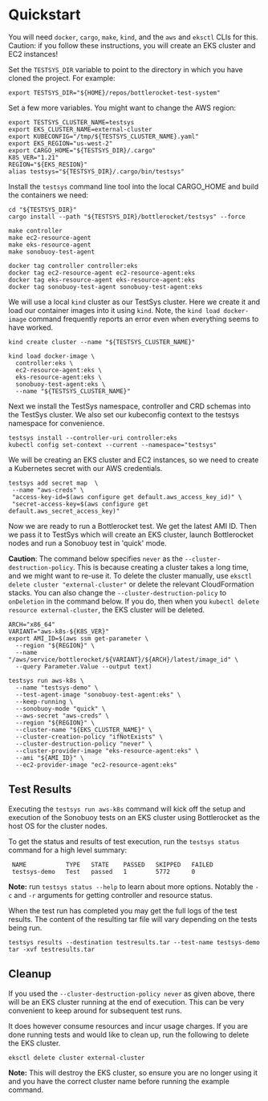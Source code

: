 # Quickstart

You will need `docker`, `cargo`, `make`, `kind`, and the `aws` and `eksctl` CLIs for this.
Caution: if you follow these instructions, you will create an EKS cluster and EC2 instances!

Set the `TESTSYS_DIR` variable to point to the directory in which you have cloned the project.
For example:

```shell
export TESTSYS_DIR="${HOME}/repos/bottlerocket-test-system"
```

Set a few more variables.
You might want to change the AWS region:

```shell
export TESTSYS_CLUSTER_NAME=testsys
export EKS_CLUSTER_NAME=external-cluster
export KUBECONFIG="/tmp/${TESTSYS_CLUSTER_NAME}.yaml"
export EKS_REGION="us-west-2"
export CARGO_HOME="${TESTSYS_DIR}/.cargo"
K8S_VER="1.21"
REGION="${EKS_RESION}"
alias testsys="${TESTSYS_DIR}/.cargo/bin/testsys"
```

Install the `testsys` command line tool into the local CARGO_HOME and build the containers we need:

```shell
cd "${TESTSYS_DIR}"
cargo install --path "${TESTSYS_DIR}/bottlerocket/testsys" --force

make controller
make ec2-resource-agent
make eks-resource-agent
make sonobuoy-test-agent

docker tag controller controller:eks
docker tag ec2-resource-agent ec2-resource-agent:eks
docker tag eks-resource-agent eks-resource-agent:eks
docker tag sonobuoy-test-agent sonobuoy-test-agent:eks
```

We will use a local `kind` cluster as our TestSys cluster.
Here we create it and load our container images into it using `kind`.
Note, the `kind load docker-image` command frequently reports an error even when everything seems to have worked.

```shell
kind create cluster --name "${TESTSYS_CLUSTER_NAME}"

kind load docker-image \
  controller:eks \
  ec2-resource-agent:eks \
  eks-resource-agent:eks \
  sonobuoy-test-agent:eks \
  --name "${TESTSYS_CLUSTER_NAME}"
```

Next we install the TestSys namespace, controller and CRD schemas into the TestSys cluster.
We also set our kubeconfig context to the testsys namespace for convenience.

```shell
testsys install --controller-uri controller:eks
kubectl config set-context --current --namespace="testsys"
```

We will be creating an EKS cluster and EC2 instances, so we need to create a Kubernetes secret with our AWS credentials.

```shell
testsys add secret map  \
 --name "aws-creds" \
 "access-key-id=$(aws configure get default.aws_access_key_id)" \
 "secret-access-key=$(aws configure get default.aws_secret_access_key)"
```

Now we are ready to run a Bottlerocket test.
We get the latest AMI ID.
Then we pass it to TestSys which will create an EKS cluster, launch Bottlerocket nodes and run a Sonobuoy test in 'quick' mode.

**Caution**: The command below specifies `never` as the `--cluster-destruction-policy`.
This is because creating a cluster takes a long time, and we might want to re-use it.
To delete the cluster manually, use `eksctl delete cluster "external-cluster"` or delete the relevant CloudFormation stacks.
You can also change the `--cluster-destruction-policy` to `onDeletion` in the command below.
If you do, then when you `kubectl delete resource external-cluster`, the EKS cluster will be deleted.

```shell
ARCH="x86_64"
VARIANT="aws-k8s-${K8S_VER}"
export AMI_ID=$(aws ssm get-parameter \
  --region "${REGION}" \
  --name "/aws/service/bottlerocket/${VARIANT}/${ARCH}/latest/image_id" \
  --query Parameter.Value --output text)

testsys run aws-k8s \
  --name "testsys-demo" \
  --test-agent-image "sonobuoy-test-agent:eks" \
  --keep-running \
  --sonobuoy-mode "quick" \
  --aws-secret "aws-creds" \
  --region "${REGION}" \
  --cluster-name "${EKS_CLUSTER_NAME}" \
  --cluster-creation-policy "ifNotExists" \
  --cluster-destruction-policy "never" \
  --cluster-provider-image "eks-resource-agent:eks" \
  --ami "${AMI_ID}" \
  --ec2-provider-image "ec2-resource-agent:eks"
```

## Test Results

Executing the `testsys run aws-k8s` command will kick off the setup and execution of the Sonobuoy tests on an EKS cluster using Bottlerocket as the host OS for the cluster nodes.

To get the status and results of test execution, run the `testsys status` command for a high level summary:

```shell
 NAME           TYPE   STATE    PASSED   SKIPPED   FAILED
 testsys-demo   Test   passed   1        5772      0
```

**Note:** run `testsys status --help` to learn about more options.
Notably the `-c` and `-r` arguments for getting controller and resource status.

When the test run has completed you may get the full logs of the test results.
The content of the resulting tar file will vary depending on the tests being run.

```shell
testsys results --destination testresults.tar --test-name testsys-demo
tar -xvf testresults.tar
```

## Cleanup

If you used the `--cluster-destruction-policy never` as given above, there will be an EKS cluster running at the end of execution.
This can be very convenient to keep around for subsequent test runs.

It does however consume resources and incur usage charges.
If you are done running tests and would like to clean up, run the following to delete the EKS cluster.

```shell
eksctl delete cluster external-cluster
```

**Note:** This will destroy the EKS cluster, so ensure you are no longer
using it and you have the correct cluster name before running the
example command.
